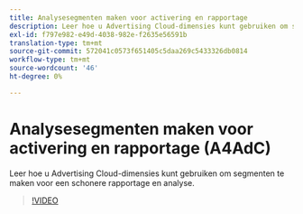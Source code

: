 ```yaml
---
title: Analysesegmenten maken voor activering en rapportage
description: Leer hoe u Advertising Cloud-dimensies kunt gebruiken om segmenten te maken voor een schonere rapportage en analyse.
exl-id: f797e982-e49d-4038-982e-f2635e56591b
translation-type: tm+mt
source-git-commit: 572041c0573f651405c5daa269c5433326db0814
workflow-type: tm+mt
source-wordcount: '46'
ht-degree: 0%

---
```


# Analysesegmenten maken voor activering en rapportage (A4AdC)

Leer hoe u Advertising Cloud-dimensies kunt gebruiken om segmenten te maken voor een schonere rapportage en analyse.

>[!VIDEO](https://video.tv.adobe.com/v/33916)
